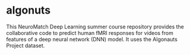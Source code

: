 # algonuts
This NeuroMatch Deep Learning summer course repository provides the collaborative code to predict human fMRI responses for videos from features of a deep neural network (DNN) model. It uses the Algonauts Project dataset.

